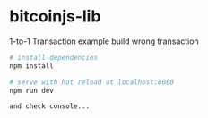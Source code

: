# bitcoinjs-lib
1-to-1 Transaction example build wrong transaction

``` bash
# install dependencies
npm install

# serve with hot reload at localhost:8080
npm run dev

and check console...
